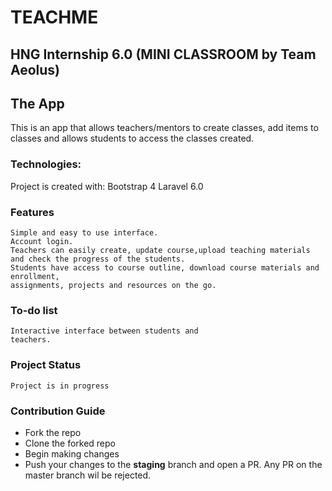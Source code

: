 # TEACHME
## HNG Internship 6.0 (MINI CLASSROOM by Team Aeolus)

## The App
This is an app that allows teachers/mentors to create 
classes, add items to classes and allows students to 
access the classes created.

### Technologies:
Project is created with:
	Bootstrap 4 
	Laravel 6.0

### Features
	Simple and easy to use interface.
	Account login.
	Teachers can easily create, update course,upload teaching materials and check the progress of the students. 
	Students have access to course outline, download course materials and enrollment, 
	assignments, projects and resources on the go.

### To-do list
  	Interactive interface between students and 
	teachers.

### Project Status
	Project is in progress

### Contribution Guide
- Fork the repo
- Clone the forked repo
- Begin making changes
- Push your changes to the **staging** branch and open a PR. Any PR on the master branch wil be rejected.
